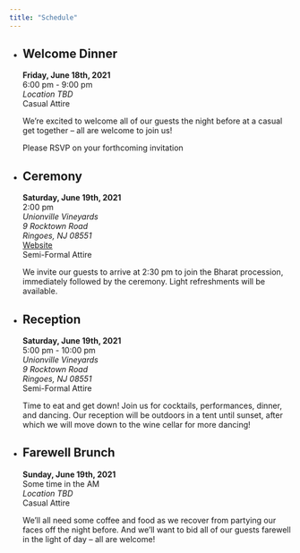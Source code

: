 ```yaml
---
title: "Schedule"
---
```


* ## Welcome Dinner ##

   **Friday, June 18th, 2021**  
   6:00 pm - 9:00 pm  
   *Location TBD*  
   Casual Attire

   We’re excited to welcome all of our guests the night before at a casual get together – all are welcome to join us!

   Please RSVP on your forthcoming invitation

* ## Ceremony ##

   **Saturday, June 19th, 2021**  
   2:00 pm  
   *Unionville Vineyards  
   9 Rocktown Road  
   Ringoes, NJ 08551*  
   <a href="https://unionvillevineyards.com/" target="_blank" rel="noopener noreferrer" title="Unionville Vineyards">Website</a>  
   Semi-Formal Attire

   We invite our guests to arrive at 2:30 pm to join the Bharat procession, immediately followed by the ceremony. Light refreshments will be available.

* ## Reception ##

   **Saturday, June 19th, 2021**  
   5:00 pm - 10:00 pm  
   *Unionville Vineyards  
   9 Rocktown Road  
   Ringoes, NJ 08551*  
   Semi-Formal Attire

   Time to eat and get down! Join us for cocktails, performances, dinner, and dancing. Our reception will be outdoors in a tent until sunset, after which we will move down to the wine cellar for more dancing!

* ## Farewell Brunch ##

   **Sunday, June 19th, 2021**  
   Some time in the AM  
   *Location TBD*  
   Casual Attire

   We’ll all need some coffee and food as we recover from partying our faces off the night before. And we’ll want to bid all of our guests farewell in the light of day – all are welcome!
